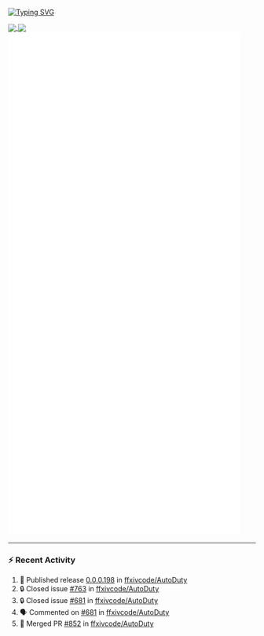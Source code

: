 [![Typing SVG](https://readme-typing-svg.demolab.com?font=Fira+Code&duration=1000&pause=1000&multiline=true&repeat=false&width=435&lines=Simon+Latusek+%7C+Gameplay+Engineer)](https://git.io/typing-svg)

<a href="https://github.com/anuraghazra/github-readme-stats">
  <img height=200 align="center" src="https://github-readme-stats.vercel.app/api?username=erdelf&theme=radical" />
</a>
<a href="https://github.com/anuraghazra/convoychat">
  <img height=200 align="center" src="https://streak-stats.demolab.com?user=erdelf&theme=radical&mode=weekly" />
</a>

<picture>
  <img src="/github-metrics.svg" alt="Metrics">
</picture>

---

### :zap: Recent Activity
<!--START_SECTION:activity-->
1. 🚀 Published release [0.0.0.198](https://github.com/ffxivcode/AutoDuty/releases/tag/0.0.0.198) in [ffxivcode/AutoDuty](https://github.com/ffxivcode/AutoDuty)
2. 🔒 Closed issue [#763](https://github.com/ffxivcode/AutoDuty/issues/763) in [ffxivcode/AutoDuty](https://github.com/ffxivcode/AutoDuty)
3. 🔒 Closed issue [#681](https://github.com/ffxivcode/AutoDuty/issues/681) in [ffxivcode/AutoDuty](https://github.com/ffxivcode/AutoDuty)
4. 🗣 Commented on [#681](https://github.com/ffxivcode/AutoDuty/issues/681#issuecomment-2720040961) in [ffxivcode/AutoDuty](https://github.com/ffxivcode/AutoDuty)
5. 🎉 Merged PR [#852](https://github.com/ffxivcode/AutoDuty/pull/852) in [ffxivcode/AutoDuty](https://github.com/ffxivcode/AutoDuty)
<!--END_SECTION:activity-->

<!--
**erdelf/erdelf** is a ✨ _special_ ✨ repository because its `README.md` (this file) appears on your GitHub profile.

Here are some ideas to get you started:

- 🔭 I’m currently working on ...
- 🌱 I’m currently learning ...
- 👯 I’m looking to collaborate on ...
- 🤔 I’m looking for help with ...
- 💬 Ask me about ...
- 📫 How to reach me: ...
- 😄 Pronouns: ...
- ⚡ Fun fact: ...
-->

